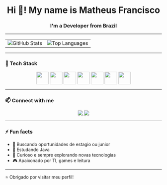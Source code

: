 <h1 align="center">Hi 👋! My name is Matheus Francisco</h1>
<h3 align="center">I'm a Developer from Brazil</h3>

---

<table>
  <tr>
    <td valign="top">
      <img src="https://github-readme-stats.vercel.app/api?username=IMTheus&show_icons=true&theme=radical" alt="GitHub Stats" />
    </td>
    <td valign="top">
      <img src="https://github-readme-stats.vercel.app/api/top-langs/?username=IMTheus&layout=donut&theme=radical" alt="Top Languages" />
    </td>
  </tr>
</table>

---

### 🚀 Tech Stack

<p align="center">
  <img src="https://cdn.jsdelivr.net/gh/devicons/devicon/icons/javascript/javascript-original.svg" height="40" />
  <img src="https://cdn.jsdelivr.net/gh/devicons/devicon/icons/typescript/typescript-original.svg" height="40" />
  <img src="https://cdn.jsdelivr.net/gh/devicons/devicon/icons/html5/html5-original.svg" height="40" />
  <img src="https://cdn.jsdelivr.net/gh/devicons/devicon/icons/css3/css3-original.svg" height="40" />
  <img src="https://cdn.jsdelivr.net/gh/devicons/devicon/icons/react/react-original.svg" height="40" />
  <img src="https://cdn.jsdelivr.net/gh/devicons/devicon/icons/python/python-original.svg" height="40" />
  <img src="https://cdn.jsdelivr.net/gh/devicons/devicon/icons/csharp/csharp-original.svg" height="40" />
</p>

---

### 📫 Connect with me

<p align="center">
  <a href="https://www.instagram.com/ztheeuz/" target="_blank">
    <img src="https://img.shields.io/badge/-Instagram-E4405F?style=for-the-badge&logo=instagram&logoColor=white"/>
  </a>
  <a href="https://www.linkedin.com/in/matheus-francisco-2384a8235/" target="_blank">
    <img src="https://img.shields.io/badge/-LinkedIn-0077B5?style=for-the-badge&logo=linkedin&logoColor=white"/>
  </a>
</p>

---

### ⚡ Fun facts

- 🔭 Buscando oportunidades de estagio ou junior
- 🌱 Estudando Java
- 🧠 Curioso e sempre explorando novas tecnologias
- 🎮 Apaixonado por TI, games e leitura

---

⭐️ Obrigado por visitar meu perfil!

